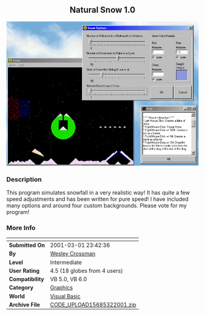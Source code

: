﻿<div align="center">

## Natural Snow 1\.0

<img src="PIC200132135145006.gif">
</div>

### Description

This program simulates snowfall in a very realistic way! It has quite a few speed adjustments and has been written for pure speed! I have included many options and around four custom backgrounds. Please vote for my program!
 
### More Info
 


<span>             |<span>
---                |---
**Submitted On**   |2001-03-01 23:42:36
**By**             |[Wesley Crossman](https://github.com/Planet-Source-Code/PSCIndex/blob/master/ByAuthor/wesley-crossman.md)
**Level**          |Intermediate
**User Rating**    |4.5 (18 globes from 4 users)
**Compatibility**  |VB 5\.0, VB 6\.0
**Category**       |[Graphics](https://github.com/Planet-Source-Code/PSCIndex/blob/master/ByCategory/graphics__1-46.md)
**World**          |[Visual Basic](https://github.com/Planet-Source-Code/PSCIndex/blob/master/ByWorld/visual-basic.md)
**Archive File**   |[CODE\_UPLOAD15685322001\.zip](https://github.com/Planet-Source-Code/wesley-crossman-natural-snow-1-0__1-21443/archive/master.zip)








